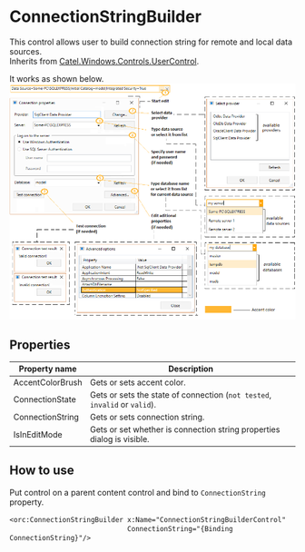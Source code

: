 ConnectionStringBuilder
=======================

This control allows user to build connection string for remote and local data sources.
<br />Inherits from [Catel.Windows.Controls.UserControl][1].

It works as shown below.
![ConnectionStringBuilder 01][2]

## Properties

Property name|Description
-|-
AccentColorBrush|Gets or sets accent color.
ConnectionState|Gets or sets the state of connection (`not tested`, `invalid` or `valid`).
ConnectionString|Gets or sets connection string.
IsInEditMode|Gets or set whether is connection string properties dialog is visible.

## How to use

Put control on a parent content control and bind to `ConnectionString` property.

```
<orc:ConnectionStringBuilder x:Name="ConnectionStringBuilderControl"
                             ConnectionString="{Binding ConnectionString}"/>
```
[1]: https://catelproject.atlassian.net/wiki/display/CTL/UserControl
[2]: ../images/orc.controls/connectionstringbuilder/ConnectionStringBuilder_01.png